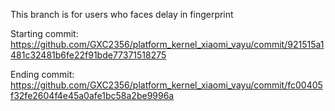 This branch is for users who faces delay in fingerprint

Starting commit: https://github.com/GXC2356/platform_kernel_xiaomi_vayu/commit/921515a1481c32481b6fe22f91bde77371518275

Ending commit: https://github.com/GXC2356/platform_kernel_xiaomi_vayu/commit/fc00405f32fe2604f4e45a0afe1bc58a2be9996a
